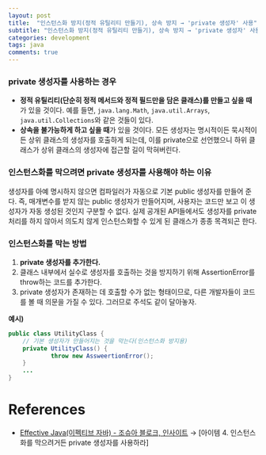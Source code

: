 ```yaml
---
layout: post
title:  "인스턴스화 방지(정적 유틸리티 만들기), 상속 방지 → 'private 생성자' 사용"
subtitle: "인스턴스화 방지(정적 유틸리티 만들기), 상속 방지 → 'private 생성자' 사용"
categories: development
tags: java
comments: true
---
```


### private 생성자를 사용하는 경우

- **정적 유틸리티(단순히 정적 메서드와 정적 필드만을 담은 클래스)를 만들고 싶을 때**가 있을 것이다. 예를 들면, `java.lang.Math`, `java.util.Arrays`, `java.util.Collections`와 같은 것들이 있다.
- **상속을 불가능하게 하고 싶을 때**가 있을 것이다. 모든 생성자는 명시적이든 묵시적이든 상위 클래스의 생성자를 호출하게 되는데, 이를 private으로 선언했으니 하위 클래스가 상위 클래스의 생성자에 접근할 길이 막혀버린다.

### 인스턴스화를 막으려면 private 생성자를 사용해야 하는 이유

생성자를 아예 명시하지 않으면 컴파일러가 자동으로 기본 public 생성자를 만들어 준다. 즉, 매개변수를 받지 않는 public 생성자가 만들어지며, 사용자는 코드만 보고 이 생성자가 자동 생성된 것인지 구분할 수 없다. 실제 공개된 API들에서도 생성자를 private 처리를 하지 않아서 의도치 않게 인스턴스화할 수 있게 된 클래스가 종종 목격되곤 한다. 

### 인스턴스화를 막는 방법

1. **private 생성자를 추가한다.**
2. 클래스 내부에서 실수로 생성자를 호출하는 것을 방지하기 위해 AssertionError를 throw하는 코드를 추가한다. 
3. private 생성자가 존재하는 데 호출할 수가 없는 형태이므로, 다른 개발자들이 코드를 볼 때 의문을 가질 수 있다. 그러므로 주석도 같이 달아놓자. 

**예시)**

```java
public class UtilityClass {
    // 기본 생성자가 만들어지는 것을 막는다(인스턴스화 방지용)
    private UtilityClass() {
            throw new AssweertionError();
    }
    ...
}
```

# References

- [Effective Java(이펙티브 자바) - 조슈아 블로크, 인사이트](http://www.kyobobook.co.kr/product/detailViewKor.laf?ejkGb=KOR&mallGb=KOR&barcode=9788966262281&orderClick=LEa&Kc=) → [아이템 4. 인스턴스화를 막으려거든 private 생성자를 사용하라]